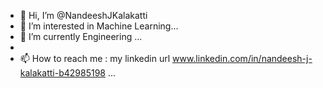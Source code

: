- 👋 Hi, I’m @NandeeshJKalakatti
- 👀 I’m interested in Machine Learning...
- 🌱 I’m currently Engineering ...
- 
- 📫 How to reach me : my linkedin url www.linkedin.com/in/nandeesh-j-kalakatti-b42985198  ...

<!---
NandeeshJKalakatti/NandeeshJKalakatti is a ✨ special ✨ repository because its `README.md` (this file) appears on your GitHub profile.
You can click the Preview link to take a look at your changes.
--->
